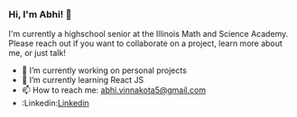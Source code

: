 ### Hi, I'm Abhi! 👋 

I'm currently a highschool senior at the Illinois Math and Science Academy. Please reach out if you want to collaborate on a project, learn more about me, or just talk! 

- 🔭 I’m currently working on personal projects
- 🌱 I’m currently learning React JS
- 📫 How to reach me: abhi.vinnakota5@gmail.com 
- :Linkedin:[Linkedin](https://www.linkedin.com/in/abhivinnakota/)

